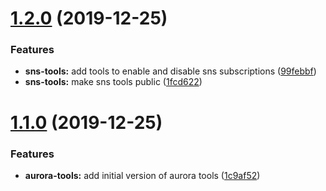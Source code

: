 # [1.2.0](https://github.com/bbeesley/aws-blue-green-toolkit/compare/v1.1.0...v1.2.0) (2019-12-25)


### Features

* **sns-tools:** add tools to enable and disable sns subscriptions ([99febbf](https://github.com/bbeesley/aws-blue-green-toolkit/commit/99febbf529845c364a24a3d21c1bae215555d0bb))
* **sns-tools:** make sns tools public ([1fcd622](https://github.com/bbeesley/aws-blue-green-toolkit/commit/1fcd622e1cd4125ade086529fe71882d1ef33b92))

# [1.1.0](https://github.com/bbeesley/aws-blue-green-toolkit/compare/v1.0.0...v1.1.0) (2019-12-25)


### Features

* **aurora-tools:** add initial version of aurora tools ([1c9af52](https://github.com/bbeesley/aws-blue-green-toolkit/commit/1c9af5282fa35036f12dc4020fda4b3b3675ab97))
